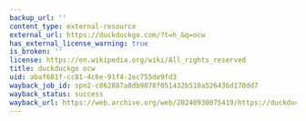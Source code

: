 ```yaml
---
backup_url: ''
content_type: external-resource
external_url: https://duckduckgo.com/?t=h_&q=ocw
has_external_license_warning: true
is_broken: ''
license: https://en.wikipedia.org/wiki/All_rights_reserved
title: duckduckgo ocw
uid: abaf681f-cc81-4c6e-91f4-2ec755de9fd3
wayback_job_id: spn2-c862887a8db9078f051432b510a526436d170dd7
wayback_status: success
wayback_url: https://web.archive.org/web/20240930075419/https://duckduckgo.com/post3.html
---
```

